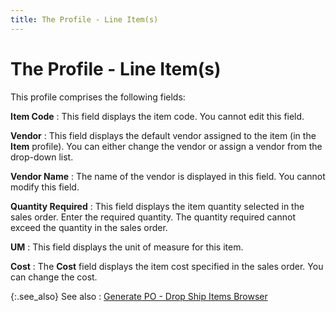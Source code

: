 ```yaml
---
title: The Profile - Line Item(s)
---
```


# The Profile - Line Item(s)  


This profile comprises the following fields:


**Item Code**
: This field displays the item code. You cannot edit  this field.


**Vendor**
: This field displays the default vendor assigned  to the item (in the **Item** profile).  You can either change the vendor or assign a vendor from the drop-down  list.


**Vendor Name**
: The name of the vendor is displayed in this field.  You cannot modify this field.


**Quantity Required**
: This field displays the item quantity selected in  the sales order. Enter the required quantity. The quantity required cannot  exceed the quantity in the sales order.


**UM**
: This field displays the unit of measure for this  item.


**Cost**
: The **Cost**  field displays the item cost specified in the sales order. You can change  the cost.


{:.see_also}
See also
: [Generate  PO - Drop Ship Items Browser]({{site.sp_baseurl}}/sales-docs/sales-orders/so-proc/gen-po-util/gen-dropship-po/browser/generate_po_-_drop_ship_items_browser.html)
